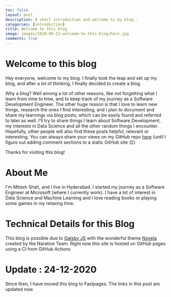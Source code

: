 ```yaml
---
toc: false
layout: post
description: A short introduction and welcome to my blog..
categories: [introduction]
title: Welcome to this blog
image: images/2020-08-12-welcome-to-this-blog/hero.jpg
comments: true
---
```


# Welcome to this blog

Hey everyone, welcome to my blog. I finally took the leap and set up my blog, and after a lot of thinking, I finally decided to create a blog.

Why a blog? Well among a lot of other reasons, like not forgetting what I learn from time to time, and to keep track of my journey as a Software Development Engineer. The other huge reason is that I love to learn new things, research the ones I find interesting, and I plan to document and share my learnings via blog posts, which can be easily found and referred to later as well. I'll try to share things I learn about Software Development, my interests in Data Science and all the other random things I encounter. Hopefully, other people will also find these posts helpful, relevant or interesting. You can always share your views on my GitHub repo [here](http://github.com/mitesh1612/blog-old) (until I figure out adding comment sections to a static GitHub site 😉)

Thanks for visiting this blog!

# About Me

I'm Mitesh Shah, and I live in Hyderabad. I started my journey as a Software Engineer at Microsoft (where I currently work). I have a lot of interest in Data Science and Machine Learning and I love reading books or playing some games in my relaxing time.

# Technical Details for this Blog

This blog is possible due to [Gatsby JS](https://www.gatsbyjs.org/) with the wonderful theme [Novela](https://github.com/narative/gatsby-theme-novela) created by the Narative Team. Right now this site is hosted on GitHub pages using a CI from GitHub Actions

# Update : 24-12-2020

Since then, I have moved this blog to Fastpages. The links in this post are updated now.